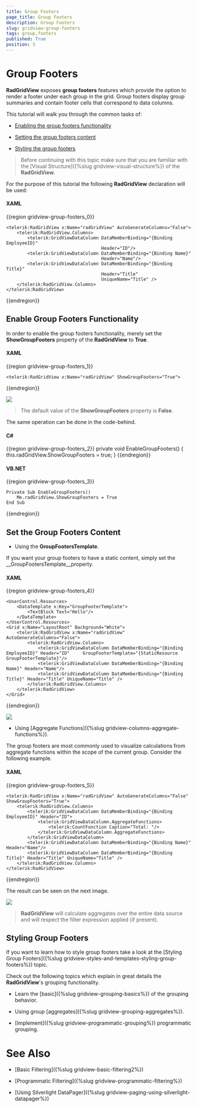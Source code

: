 ```yaml
---
title: Group Footers
page_title: Group Footers
description: Group Footers
slug: gridview-group-footers
tags: group,footers
published: True
position: 5
---
```


# Group Footers

__RadGridView__ exposes __group footers__ features which provide the option to render a footer under each group in the grid. Group footers display group summaries and contain footer cells that correspond to data columns.

This tutorial will walk you through the common tasks of:

* [Enabling the group footers functionality](#Enable_Group_Footers_Functionality)

* [Setting the group footers content](#Set_the_Group_Footers_Content)

* [Styling the group footers](#Styling_Group_Footers)

>Before continuing with this topic make sure that you are familiar with the [Visual Structure]({%slug gridview-visual-structure%}) of the __RadGridView__.

For the purpose of this tutorial the following __RadGridView__ declaration will be used:

#### __XAML__

{{region gridview-group-footers_0}}

	<telerik:RadGridView x:Name="radGridView" AutoGenerateColumns="False">
	    <telerik:RadGridView.Columns>
	        <telerik:GridViewDataColumn DataMemberBinding="{Binding EmployeeID}"
	                                    Header="ID"/>
	        <telerik:GridViewDataColumn DataMemberBinding="{Binding Name}"
	                                    Header="Name"/>
	        <telerik:GridViewDataColumn DataMemberBinding="{Binding Title}"
                                        Header="Title"
                                        UniqueName="Title" />
	    </telerik:RadGridView.Columns>
	</telerik:RadGridView>
{{endregion}}

## Enable Group Footers Functionality

In order to enable the group footers functionality, merely set the __ShowGroupFooters__ property of the __RadGridView__ to __True__.

#### __XAML__

{{region gridview-group-footers_1}}

	<telerik:RadGridView x:Name="radGridView" ShowGroupFooters="True">
{{endregion}}

![](images/RadGridView_Grouping_GroupFooters_010.png)

>The default value of the __ShowGroupFooters__ property is __False__.

The same operation can be done in the code-behind.

#### __C#__

{{region gridview-group-footers_2}}
	private void EnableGroupFooters()
	{
	    this.radGridView.ShowGroupFooters = true;
	}
{{endregion}}

#### __VB.NET__

{{region gridview-group-footers_3}}

	Private Sub EnableGroupFooters()
	    Me.radGridView.ShowGroupFooters = True
	End Sub
{{endregion}}

## Set the Group Footers Content

* Using the __GroupFootersTemplate__.

If you want your group footers to have a static content, simply set the __GroupFootersTemplate__property.

#### __XAML__

{{region gridview-group-footers_4}}

	<UserControl.Resources>
	    <DataTemplate x:Key="GroupFooterTemplate">
	        <TextBlock Text="Hello"/>
	    </DataTemplate>
	</UserControl.Resources>
	<Grid x:Name="LayoutRoot" Background="White">
	    <telerik:RadGridView x:Name="radGridView" AutoGenerateColumns="False">
	        <telerik:RadGridView.Columns>
	            <telerik:GridViewDataColumn DataMemberBinding="{Binding EmployeeID}" Header="ID"     GroupFooterTemplate="{StaticResource GroupFooterTemplate}"/>
	            <telerik:GridViewDataColumn DataMemberBinding="{Binding Name}" Header="Name"/>
	            <telerik:GridViewDataColumn DataMemberBinding="{Binding Title}" Header="Title" UniqueName="Title" />
	        </telerik:RadGridView.Columns>
	    </telerik:RadGridView>
	</Grid>
{{endregion}}


![](images/RadGridView_Grouping_GroupFooters_020.png)


* Using [Aggregate Functions]({%slug gridview-columns-aggregate-functions%}).

The group footers are most commonly used to visualize calculations from aggregate functions within the scope of the current group. Consider the following example.

#### __XAML__

{{region gridview-group-footers_5}}

	<telerik:RadGridView x:Name="radGridView" AutoGenerateColumns="False" ShowGroupFooters="True">
	    <telerik:RadGridView.Columns>
	        <telerik:GridViewDataColumn DataMemberBinding="{Binding EmployeeID}" Header="ID">
	            <telerik:GridViewDataColumn.AggregateFunctions>
	                <telerik:CountFunction Caption="Total: "/>
	            </telerik:GridViewDataColumn.AggregateFunctions>
	        </telerik:GridViewDataColumn>
	        <telerik:GridViewDataColumn DataMemberBinding="{Binding Name}" Header="Name"/>
	        <telerik:GridViewDataColumn DataMemberBinding="{Binding Title}" Header="Title" UniqueName="Title" />
	    </telerik:RadGridView.Columns>
	</telerik:RadGridView>
{{endregion}}

The result can be seen on the next image.

![](images/RadGridView_Grouping_GroupFooters_030.png)

>__RadGridView__ will calculate aggregates over the entire data source and will respect the filter expression applied (if present).

## Styling Group Footers

If you want to learn how to style group footers take a look at the [Styling Group Footers]({%slug gridview-styles-and-templates-styling-group-footers%}) topic.


Check out the following topics which explain in great details the __RadGridView__'s grouping functionality.

* Learn the [basic]({%slug gridview-grouping-basics%}) of the grouping behavior.

* Using group [aggregates]({%slug gridview-grouping-aggregates%}).

* [Implement]({%slug gridview-programmatic-grouping%}) programmatic grouping.

# See Also

 * [Basic Filtering]({%slug gridview-basic-filtering2%})

 * [Programmatic Filtering]({%slug gridview-programmatic-filtering%})

 * [Using Silverlight DataPager]({%slug gridview-paging-using-silverlight-datapager%})
